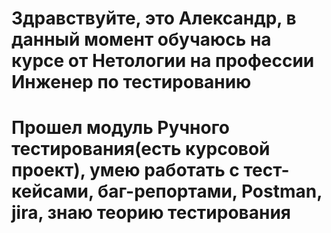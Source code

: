 # Здравствуйте, это Александр, в данный момент обучаюсь на курсе от Нетологии на профессии Инженер по тестированию
# Прошел модуль Ручного тестирования(есть курсовой проект), умею работать с тест-кейсами, баг-репортами, Postman, jira, знаю теорию тестирования
